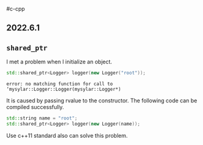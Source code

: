 #c-cpp 
## 2022.6.1

## `shared_ptr`

I met a problem when I initialize an object.

```cpp
std::shared_ptr<Logger> logger(new Logger("root"));
```
```
error: no matching function for call to ‘mysylar::Logger::Logger(mysylar::Logger*)
```

It is caused by passing rvalue to the constructor. The following code can be compiled successfully.

```cpp
std::string name = "root";
std::shared_ptr<Logger> logger(new Logger(name));
```

Use c++11 standard also can solve this problem.